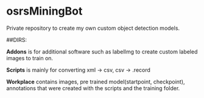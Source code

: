 # osrsMiningBot

Private repository to create my own custom object detection models.

##DIRS:

**Addons** is for additional software such as labelImg to create custom labeled images to train on.

**Scripts** is mainly for converting xml -> csv, csv -> .record

**Workplace** contains images, pre trained model(startpoint, checkpoint), annotations that were created with the scripts and the training folder.
